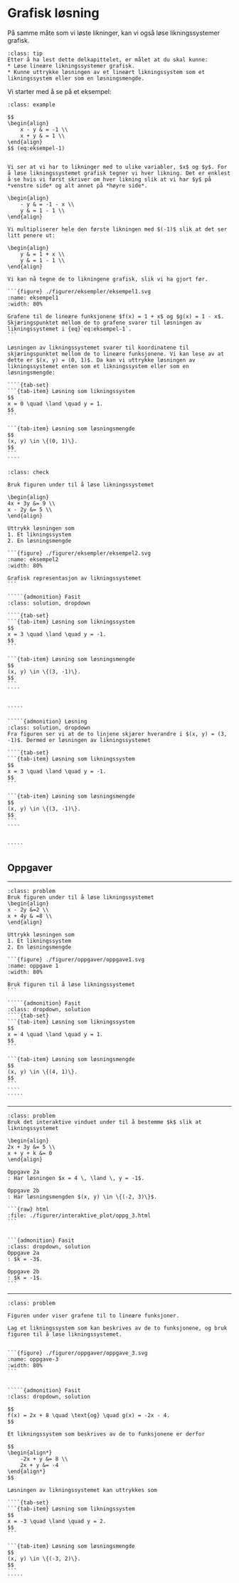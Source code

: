 # Grafisk løsning 

På samme måte som vi løste likninger, kan vi også løse likningssystemer grafisk. 


```{admonition} Læringsmål: grafisk løsning av lineære likningssystemer
:class: tip
Etter å ha lest dette delkapittelet, er målet at du skal kunne:
* Løse lineære likningssystemer grafisk.
* Kunne uttrykke løsningen av et lineært likningssystem som et likningssystem eller som en løsningsmengde.
```


Vi starter med å se på et eksempel:

`````{admonition} Eksempel 1
:class: example

$$
\begin{align}
    x - y & = -1 \\
    x + y & = 1 \\
\end{align}
$$ (eq:eksempel-1)


Vi ser at vi har to likninger med to ulike variabler, $x$ og $y$. For å løse likningssystemet grafisk tegner vi hver likning. Det er enklest å se hvis vi først skriver om hver likning slik at vi har $y$ på *venstre side* og alt annet på *høyre side*. 

\begin{align}
    - y & = -1 - x \\
    y & = 1 - 1 \\
\end{align}

Vi multipliserer hele den første likningen med $(-1)$ slik at det ser litt penere ut: 

\begin{align}
    y & = 1 + x \\
    y & = 1 - 1 \\
\end{align}

Vi kan nå tegne de to likningene grafisk, slik vi ha gjort før. 

```{figure} ./figurer/eksempler/eksempel1.svg
:name: eksempel1
:width: 80%

Grafene til de lineære funksjonene $f(x) = 1 + x$ og $g(x) = 1 - x$. Skjæringspunktet mellom de to grafene svarer til løsningen av likningssystemet i {eq}`eq:eksempel-1`. 
```

Løsningen av likningssystemet svarer til koordinatene til skjæringspunktet mellom de to lineære funksjonene. Vi kan lese av at dette er $(x, y) = (0, 1)$. Da kan vi uttrykke løsningen av likningssystemet enten som et likningssystem eller som en løsningsmengde:

````{tab-set}
```{tab-item} Løsning som likningssystem
$$
x = 0 \quad \land \quad y = 1.
$$
```

```{tab-item} Løsning som løsningsmengde 
$$
(x, y) \in \{(0, 1)\}.
$$
```
````

`````

``````{admonition} Underveisoppgave 1
:class: check

Bruk figuren under til å løse likningssystemet 

\begin{align}
4x + 3y &= 9 \\
x - 2y &= 5 \\
\end{align}

Uttrykk løsningen som
1. Et likningssystem
2. En løsningsmengde

```{figure} ./figurer/eksempler/eksempel2.svg
:name: eksempel2
:width: 80%

Grafisk representasjon av likningssystemet
```

`````{admonition} Fasit
:class: solution, dropdown

````{tab-set}
```{tab-item} Løsning som likningssystem
$$
x = 3 \quad \land \quad y = -1.
$$
```

```{tab-item} Løsning som løsningsmengde
$$
(x, y) \in \{(3, -1)\}.
$$
```
````


`````

`````{admonition} Løsning
:class: solution, dropdown
Fra figuren ser vi at de to linjene skjærer hverandre i $(x, y) = (3, -1)$. Dermed er løsningen av likningssystemet

````{tab-set}
```{tab-item} Løsning som likningssystem
$$
x = 3 \quad \land \quad y = -1.
$$
```

```{tab-item} Løsning som løsningsmengde
$$
(x, y) \in \{(3, -1)\}.
$$
```
````


`````
``````

<!-- ## Antall løsninger
På samme måte som en lineær likning kan ha ingen, én eller uendelig mange løsninger, kan også lineære likningssystemer ha ingen, én eller uendelig mange løsninger. 

## Likningssystem med flere enn to variabler
Et likningssystem kan ha flere enn to variabler, men disse likningssystemene vil være vanskelige å tegne opp i et todimensjonalt koordinatsystem, ettersom vi har en variabel representert langs hver akse. For likningssystemer med flere enn to variabler vil vi som regel heller velge en algebraisk løsningsmetode.  -->

## Oppgaver
--- 

``````{admonition} Oppgave 1
:class: problem
Bruk figuren under til å løse likningssystemet 
\begin{align} 
x - 2y &=2 \\
x + 4y & =8 \\
\end{align}

Uttrykk løsningen som 
1. Et likningssystem
2. En løsningsmengde

```{figure} ./figurer/oppgaver/oppgave1.svg
:name: oppgave 1
:width: 80%

Bruk figuren til å løse likningssystemet
```

`````{admonition} Fasit
:class: dropdown, solution
````{tab-set}
```{tab-item} Løsning som likningssystem
$$
x = 4 \quad \land \quad y = 1.
$$
```

```{tab-item} Løsning som løsningsmengde
$$
(x, y) \in \{(4, 1)\}.
$$
```
````
`````
``````

---

````{admonition} Oppgave 2
:class: problem
Bruk det interaktive vinduet under til å bestemme $k$ slik at likningssystemet 

\begin{align}
2x + 3y &= 5 \\
x + y + k &= 0
\end{align}

Oppgave 2a
: Har løsningen $x = 4 \, \land \, y = -1$.

Oppgave 2b
: Har løsningsmengden $(x, y) \in \{(-2, 3)\}$.

```{raw} html
:file: ./figurer/interaktive_plot/oppg_3.html
```


```{admonition} Fasit
:class: dropdown, solution
Oppgave 2a
: $k = -3$.

Oppgave 2b
: $k = -1$.
```

````

---


``````{admonition} Oppgave 3
:class: problem

Figuren under viser grafene til to lineære funksjoner. 

Lag et likningssystem som kan beskrives av de to funksjonene, og bruk figuren til å løse likningssystemet.


```{figure} ./figurer/oppgaver/oppgave_3.svg
:name: oppgave-3
:width: 80%
```


`````{admonition} Fasit
:class: dropdown, solution

$$
f(x) = 2x + 8 \quad \text{og} \quad g(x) = -2x - 4.
$$

Et likningssystem som beskrives av de to funksjonene er derfor

$$
\begin{align*}
    -2x + y &= 8 \\
    2x + y &= -4
\end{align*}
$$

Løsningen av likningssystemet kan uttrykkes som

````{tab-set}
```{tab-item} Løsning som likningssystem
$$
x = -3 \quad \land \quad y = 2.
$$
```

```{tab-item} Løsning som løsningsmengde
$$
(x, y) \in \{(-3, 2)\}.
$$
```
`````



```````